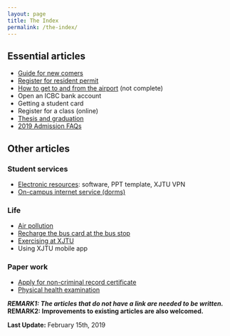 ```yaml
---
layout: page
title: The Index
permalink: /the-index/
---
```

## Essential articles
* [Guide for new comers](/guidelines/new-comers)
* [Register for resident permit](../guidelines/resident-permit)
* [How to get to and from the airport](/guidelines/airport-transport) (not complete)
* Open an ICBC bank account
* Getting a student card
* Register for a class (online)
* [Thesis and graduation](/guidelines/thesis)
* [2019 Admission FAQs](/guidelines/2019-admission-faq)

## Other articles
### Student services
* [Electronic resources](/guidelines/electronic-resources): software, PPT template, XJTU VPN
* [On-campus internet service (dorms)](/guidelines/campus-internet-service)

### Life
* [Air pollution](/guidelines/air-pollution/)
* [Recharge the bus card at the bus stop](/guidelines/recharge-bus-card-bus-stop/)
* [Exercising at XJTU](/guidelines/exercise/)
* Using XJTU mobile app
  
### Paper work
* [Apply for non-criminal record certificate](/guidelines/non-criminal-record/)
* [Physical health examination](/guidelines/health-exam/)

***REMARK1: The articles that do not have a link are needed to be written.***
<br />
**REMARK2: Improvements to existing articles are also welcomed.**

**Last Update:** February 15th, 2019